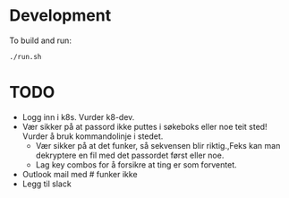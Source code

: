 # Development

To build and run:

```
./run.sh
```

# TODO
- Logg inn i k8s. Vurder k8-dev.
- Vær sikker på at passord ikke puttes i søkeboks eller noe teit sted! Vurder å bruk kommandolinje i stedet.
  - Vær sikker på at det funker, så sekvensen blir riktig.,Feks kan man dekryptere en fil med det passordet først eller noe.
  - Lag key combos for å forsikre at ting er som forventet.
- Outlook mail med # funker ikke
- Legg til slack
